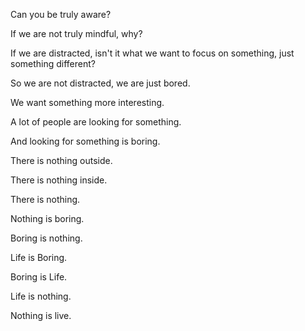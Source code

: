 Can you be truly aware? 

If we are not truly mindful, why?

If we are distracted, isn't it what we want to focus on something, just something different?

So we are not distracted, we are just bored. 

We want something more interesting. 

A lot of people are looking for something. 

And looking for something is boring. 

There is nothing outside. 

There is nothing inside.

There is nothing.

Nothing is boring.

Boring is nothing.

Life is Boring.

Boring is Life.

Life is nothing.

Nothing is live.
